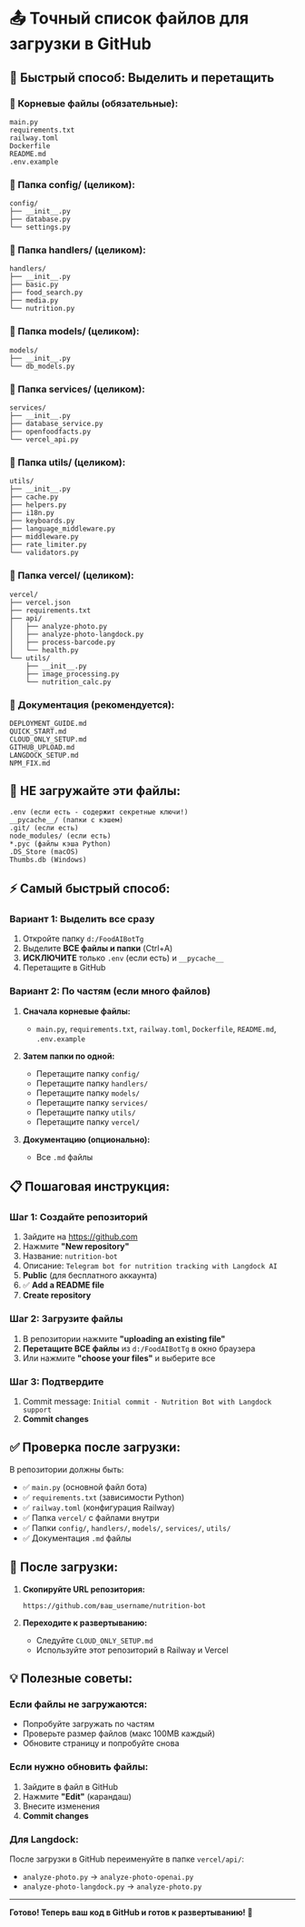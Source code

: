 # 📤 Точный список файлов для загрузки в GitHub

## 🎯 Быстрый способ: Выделить и перетащить

### 📁 Корневые файлы (обязательные):
```
main.py
requirements.txt
railway.toml
Dockerfile
README.md
.env.example
```

### 📁 Папка config/ (целиком):
```
config/
├── __init__.py
├── database.py
└── settings.py
```

### 📁 Папка handlers/ (целиком):
```
handlers/
├── __init__.py
├── basic.py
├── food_search.py
├── media.py
└── nutrition.py
```

### 📁 Папка models/ (целиком):
```
models/
├── __init__.py
└── db_models.py
```

### 📁 Папка services/ (целиком):
```
services/
├── __init__.py
├── database_service.py
├── openfoodfacts.py
└── vercel_api.py
```

### 📁 Папка utils/ (целиком):
```
utils/
├── __init__.py
├── cache.py
├── helpers.py
├── i18n.py
├── keyboards.py
├── language_middleware.py
├── middleware.py
├── rate_limiter.py
└── validators.py
```

### 📁 Папка vercel/ (целиком):
```
vercel/
├── vercel.json
├── requirements.txt
├── api/
│   ├── analyze-photo.py
│   ├── analyze-photo-langdock.py
│   ├── process-barcode.py
│   └── health.py
└── utils/
    ├── __init__.py
    ├── image_processing.py
    └── nutrition_calc.py
```

### 📁 Документация (рекомендуется):
```
DEPLOYMENT_GUIDE.md
QUICK_START.md
CLOUD_ONLY_SETUP.md
GITHUB_UPLOAD.md
LANGDOCK_SETUP.md
NPM_FIX.md
```

## 🚫 НЕ загружайте эти файлы:
```
.env (если есть - содержит секретные ключи!)
__pycache__/ (папки с кэшем)
.git/ (если есть)
node_modules/ (если есть)
*.pyc (файлы кэша Python)
.DS_Store (macOS)
Thumbs.db (Windows)
```

## ⚡ Самый быстрый способ:

### Вариант 1: Выделить все сразу
1. Откройте папку `d:/FoodAIBotTg`
2. Выделите **ВСЕ файлы и папки** (Ctrl+A)
3. **ИСКЛЮЧИТЕ** только `.env` (если есть) и `__pycache__`
4. Перетащите в GitHub

### Вариант 2: По частям (если много файлов)
1. **Сначала корневые файлы:**
   - `main.py`, `requirements.txt`, `railway.toml`, `Dockerfile`, `README.md`, `.env.example`

2. **Затем папки по одной:**
   - Перетащите папку `config/`
   - Перетащите папку `handlers/`
   - Перетащите папку `models/`
   - Перетащите папку `services/`
   - Перетащите папку `utils/`
   - Перетащите папку `vercel/`

3. **Документацию (опционально):**
   - Все `.md` файлы

## 📋 Пошаговая инструкция:

### Шаг 1: Создайте репозиторий
1. Зайдите на https://github.com
2. Нажмите **"New repository"**
3. Название: `nutrition-bot`
4. Описание: `Telegram bot for nutrition tracking with Langdock AI`
5. **Public** (для бесплатного аккаунта)
6. ✅ **Add a README file**
7. **Create repository**

### Шаг 2: Загрузите файлы
1. В репозитории нажмите **"uploading an existing file"**
2. **Перетащите ВСЕ файлы** из `d:/FoodAIBotTg` в окно браузера
3. Или нажмите **"choose your files"** и выберите все

### Шаг 3: Подтвердите
1. Commit message: `Initial commit - Nutrition Bot with Langdock support`
2. **Commit changes**

## ✅ Проверка после загрузки:

В репозитории должны быть:
- ✅ `main.py` (основной файл бота)
- ✅ `requirements.txt` (зависимости Python)
- ✅ `railway.toml` (конфигурация Railway)
- ✅ Папка `vercel/` с файлами внутри
- ✅ Папки `config/`, `handlers/`, `models/`, `services/`, `utils/`
- ✅ Документация `.md` файлы

## 🚀 После загрузки:

1. **Скопируйте URL репозитория:**
   ```
   https://github.com/ваш_username/nutrition-bot
   ```

2. **Переходите к развертыванию:**
   - Следуйте `CLOUD_ONLY_SETUP.md`
   - Используйте этот репозиторий в Railway и Vercel

## 💡 Полезные советы:

### Если файлы не загружаются:
- Попробуйте загружать по частям
- Проверьте размер файлов (макс 100MB каждый)
- Обновите страницу и попробуйте снова

### Если нужно обновить файлы:
1. Зайдите в файл в GitHub
2. Нажмите **"Edit"** (карандаш)
3. Внесите изменения
4. **Commit changes**

### Для Langdock:
После загрузки в GitHub переименуйте в папке `vercel/api/`:
- `analyze-photo.py` → `analyze-photo-openai.py`
- `analyze-photo-langdock.py` → `analyze-photo.py`

---

**Готово! Теперь ваш код в GitHub и готов к развертыванию! 🎉**
